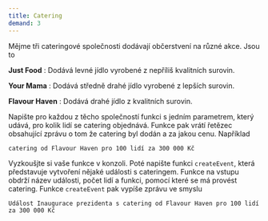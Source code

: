 ```yaml
---
title: Catering
demand: 3
---
```


Mějme tři cateringové společnosti dodávají občerstvení na různé akce. Jsou to

**Just Food**
: Dodává levné jídlo vyrobené z nepříliš kvalitních surovin.

**Your Mama**
: Dodává středně drahé jídlo vyrobené z lepších surovin.

**Flavour Haven**
: Dodává drahé jídlo z kvalitních surovin.

Napište pro každou z těcho společností funkci s jedním parametrem, který udává, pro kolik lidí se catering objednává. Funkce pak vrátí řetězec obsahující zprávu o tom že catering byl dodán a za jakou cenu. Například

```
catering od Flavour Haven pro 100 lidí za 300 000 Kč
```

Vyzkoušjte si vaše funkce v konzoli. Poté napište funkci `createEvent`, která představuje vytvoření nějaké události s cateringem. Funkce na vstupu obdrží název události, počet lidí a funkci, pomocí které se má provést catering. Funkce `createEvent` pak vypíše zprávu ve smyslu

```
Událost Inaugurace prezidenta s catering od Flavour Haven pro 100 lidí za 300 000 Kč
```
